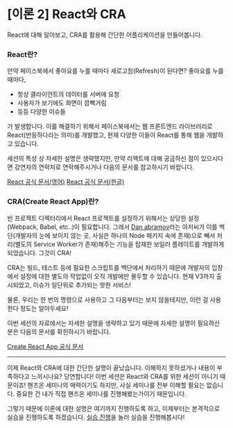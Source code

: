 # [이론 2] React와 CRA

React에 대해 알아보고, CRA를 활용해 간단한 어플리케이션을 만들어봅니다.

### React란?

만약 페이스북에서 좋아요를 누를 때마다 새로고침(Refresh)이 된다면? 좋아요를 누를 때마다,

- 항상 클라이언트의 데이터를 서버에 요청
- 사용자가 보기에도 화면이 깜빡거림
- 등등 다양한 이슈들

가 발생합니다. 이를 해결하기 위해서 페이스북에서는 웹 프론트엔드 라이브러리로 React(반응하다라는 의미)를 개발했고, 현재 다양한 이들이 React를 통해 웹을 개발하고 있습니다.

세션의 특성 상 자세한 설명은 생략했지만, 만약 리액트에 대해 궁금하신 점이 있으시다면 강연자의 연락처로 연락해주시거나 다음의 문서를 참고하시기 바랍니다.

[React 공식 문서(영어)](https://reactjs.org/)
[React 공식 문서(한글)](https://ko.reactjs.org/)

### CRA(Create React App)란?

빈 프로젝트 디렉터리에서 React 프로젝트를 설정하기 위해서는 상당한 설정(Webpack, Babel, etc..)이 필요합니다. 그래서 [Dan abramov](https://github.com/gaearon)라는 아저씨가 이를 백단(개발자의 눈에 보이지 않는 곳, 사실은 하나의 Node 패키지 속에 존재)으로 빼서 처리(별도의 Service Worker가 존재)해주는 기능을 탑재한 보일러 플레이트를 개발하게 되었습니다. 그것이 CRA!

CRA는 빌드, 테스트 등에 필요한 스크립트를 백단에서 처리하기 때문에 개발자의 입장에서 설정에 대한 별도의 작업없이 오직 개발에만 몰두할 수 있습니다. 현재 V3까지 출시되었고, 이슈가 일단위로 추가되는 핫한 서비스!

물론, 우리는 한 번의 명령으로 사용하고 그 다음부터는 보지 않을테지만, 이런 걸 사용한다 정도는 알아두세요!

이번 세션의 자료에서는 자세한 설명을 생략하고 있기 때문에 자세한 설명이 필요하신 분은 다음의 문서를 확힌하시기 바랍니다.

[Create React App 공식 문서](https://facebook.github.io/create-react-app/)

---

이제 React와 CRA에 대한 간단한 설명이 끝났습니다. 이해하지 못하셨거나 내용이 부족하다고 느끼시나요? 당연합니다! 이번 세션은 React와 CRA를 위한 세션이 아니기 때문이죠! 핸즈온 세미나의 매력이기도 하지만, 사실 세미나를 전부 이해할 필요는 없습니다. 중요한 건 내가 직접 핸즈온 세미나를 진행해봤는가이기 때문입니다.

그렇기 때문에 이론에 대한 설명은 여기까지 진행하도록 하고, 이제부터는 본격적으로 실습을 진행하도록 하겠습니다. [실습 진행](../handsOn1)을 눌러 실습을 진행해봅시다!
